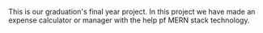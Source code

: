 This is our graduation's final year project.
In this project we have made an expense calculator or manager with the help pf MERN stack technology.
